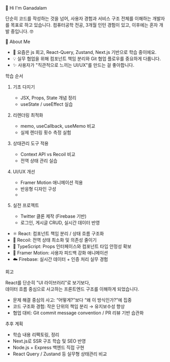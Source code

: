 👋 Hi I'm Ganadalam

단순히 코드를 작성하는 것을 넘어, 사용자 경험과 서비스 구조 전체를 이해하는 개발자를 목표로 하고 있습니다.
컴퓨터공학 전공, 3개월 인턴 경험이 있고, 이후에는 혼자 개발 중입니다. 🤓

<!--🧠 Tech Stack

Frontend: React, TypeScript, JavaScript (ES6+), HTML5, CSS3, TailwindCSS, Recoil  
Backend: Node.js, Express, Firebase  
Tools: Git, VSCode, Figma, Postman  
Deployment: Vercel, Render, Netlify 
-->

💬 About Me

- 🌱 요즘은 js 회고, React-Query, Zustand, Next.js 기반으로 학습 중이에요.  
- 💡 실무 협업을 위해 컴포넌트 책임 분리와 Git 협업 플로우를 중요하게 다룹니다.  
- ✨ 사용자가 "직관적으로 느끼는 UI/UX"를 만드는 걸 좋아합니다.
  
 학습 순서

1. 기초 다지기
   - JSX, Props, State 개념 정리
   - useState / useEffect 실습
     
2. 리렌더링 최적화
   - memo, useCallback, useMemo 비교
   - 실제 렌더링 횟수 측정 실험
     
3. 상태관리 도구 적용
   - Context API vs Recoil 비교
   - 전역 상태 관리 실습
     
4. UI/UX 개선
   - Framer Motion 애니메이션 적용
   - 반응형 디자인 구성
   - 
5. 실전 프로젝트
   - Twitter 클론 제작 (Firebase 기반)
   - 로그인, 게시글 CRUD, 실시간 데이터 반영


- ⚛️ React: 컴포넌트 책임 분리 / 상태 흐름 구조화
- 🧠 Recoil: 전역 상태 최소화 및 의존성 줄이기
- 🧩 TypeScript: Props 인터페이스와 컴포넌트 타입 안정성 확보
- 🎨 Framer Motion: 사용자 피드백 강화 애니메이션
- ☁️ Firebase: 실시간 데이터 + 인증 처리 실무 경험


회고

React를 단순히 "UI 라이브러리"로 보기보다,  
데이터 흐름 중심으로 사고하는 프론트엔드 구조를 이해하게 되었습니다.  

- 문제 해결 중심의 사고: “어떻게?”보다 “왜 이 방식인가?”에 집중  
- 코드 구조화 경험: 작은 단위의 책임 분리 → 유지보수성 향상  
- 협업 대비: Git commit message convention / PR 리뷰 기반 습관화  

<!-- 📌 현재는 Next.js, TypeScript, Node.js를 활용한 전반적인 서비스 구조로 확장 중입니다. -->


추후 계획 

- 학습 내용 리팩토링, 정리
- Next.js로 SSR 구조 학습 및 SEO 반영
- Node.js + Express 백엔드 직접 구현
- React Query / Zustand 등 실무형 상태관리 비교


 <!--상세 정리

| 주제 | 설명 | 링크 |
|------|------|------|
| Hooks 정리 | 자주 헷갈리는 Hook 개념 실습 | [01_hooks/README.md](./01_hooks/README.md) |
| 상태관리 | Recoil 적용 예제 및 비교 | [03_state-management](./03_state-management) |
| 프로젝트 | Twitter Clone | [04_project-clone](./04_project-clone) |
--!>
<!--
**Ganadalam/Ganadalam** is a ✨ _special_ ✨ repository because its `README.md` (this file) appears on your GitHub profile.

Here are some ideas to get you started:

- 🔭 I’m currently working on ...
- 🌱 I’m currently learning ...
- 👯 I’m looking to collaborate on ...
- 🤔 I’m looking for help with ...
- 💬 Ask me about ...
- 📫 How to reach me: ...
- 😄 Pronouns: ...
- ⚡ Fun fact: ...
-->
